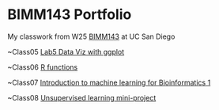 # BIMM143 Portfolio
My classwork from W25 [BIMM143](https://bioboot.github.io/bimm143_W25/) at UC San Diego


~Class05 [Lab5 Data Viz with ggplot](https://raw.githubusercontent.com/sunglien/bimm143_github/refs/heads/main/Lab5/Lab5%20Data%20Viz%20with%20ggplot.qmd)

~Class06 [R functions](https://raw.githubusercontent.com/sunglien/bimm143_github/refs/heads/main/Class%206/HWClass6.qmd)

~Class07 [Introduction to machine learning for Bioinformatics 1](https://raw.githubusercontent.com/sunglien/bimm143_github/refs/heads/main/Class7%3AMachine%20Learning%201/Class7MachineLearning1.qmd)

~Class08 [Unsupervised learning mini-project](https://raw.githubusercontent.com/sunglien/bimm143_github/refs/heads/main/Class8PCA%20mini%20project/Class%208%20PCA%20mini%20project.qmd)
